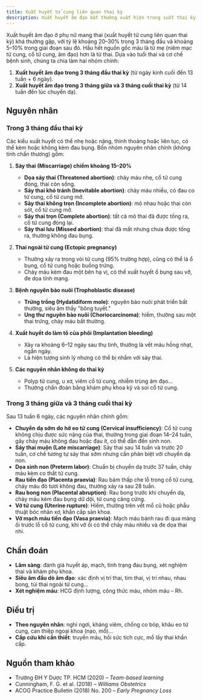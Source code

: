```yaml
---
title: Xuất huyết tử cung liên quan thai kỳ
description: Xuất huyết âm đạo bất thường xuất hiện trong suốt thai kỳ, có thể là dấu hiệu sinh lý hoặc cảnh báo các tình trạng sản khoa từ lành tính đến nguy hiểm.
---
```


Xuất huyết âm đạo ở phụ nữ mang thai (xuất huyết tử cung liên quan thai kỳ) khá thường gặp, với tỷ lệ khoảng 20–30% trong 3 tháng đầu và khoảng 5–10% trong giai đoạn sau đó. Hầu hết nguồn gốc máu là từ mẹ (niêm mạc tử cung, cổ tử cung, âm đạo) hơn là từ thai. Dựa vào tuổi thai và cơ chế bệnh sinh, chúng ta chia làm hai nhóm chính:

1. **Xuất huyết âm đạo trong 3 tháng đầu thai kỳ** (từ ngày kinh cuối đến 13 tuần + 6 ngày).
2. **Xuất huyết âm đạo trong 3 tháng giữa và 3 tháng cuối thai kỳ** (từ 14 tuần đến lúc chuyển dạ).

## Nguyên nhân

### Trong 3 tháng đầu thai kỳ

Các kiểu xuất huyết có thể nhẹ hoặc nặng, thỉnh thoảng hoặc liên tục, có thể kèm hoặc không kèm đau bụng. Bốn nhóm nguyên nhân chính (không tính chấn thương) gồm:

1. **Sảy thai (Miscarriage) chiếm khoảng 15–20%**

   - **Dọa sảy thai (Threatened abortion)**: chảy máu nhẹ, cổ tử cung đóng, thai còn sống.
   - **Sảy thai khó tránh (Inevitable abortion)**: chảy máu nhiều, có đau co tử cung, cổ tử cung mở.
   - **Sảy thai không trọn (Incomplete abortion)**: mô nhau hoặc thai còn sót, cổ tử cung mở.
   - **Sảy thai trọn (Complete abortion)**: tất cả mô thai đã được tống ra, cổ tử cung đóng lại.
   - **Sảy thai lưu (Missed abortion)**: thai đã mất nhưng chưa được tống ra, thường không đau bụng.

2. **Thai ngoài tử cung (Ectopic pregnancy)**

   - Thường xảy ra trong vòi tử cung (95% trường hợp), cũng có thể là ổ bụng, cổ tử cung hoặc buồng trứng.
   - Chảy máu kèm đau một bên hạ vị, có thể xuất huyết ổ bụng sau vỡ, đe dọa tính mạng.

3. **Bệnh nguyên bào nuôi (Trophoblastic disease)**

   - **Trứng trống (Hydatidiform mole)**: nguyên bào nuôi phát triển bất thường, siêu âm thấy "bông tuyết."
   - **Ung thư nguyên bào nuôi (Choriocarcinoma)**: hiếm, thường sau một thai trứng, chảy máu bất thường.

4. **Xuất huyết do làm tổ của phôi (Implantation bleeding)**

   - Xảy ra khoảng 6–12 ngày sau thụ tinh, thường là vết máu hồng nhạt, ngắn ngày.
   - Là hiện tượng sinh lý nhưng có thể bị nhầm với sảy thai.

5. **Các nguyên nhân không do thai kỳ**

   - Polyp tử cung, u xơ, viêm cổ tử cung, nhiễm trùng âm đạo...
   - Thường chẩn đoán bằng khám phụ khoa kỹ và soi cổ tử cung.

### Trong 3 tháng giữa và 3 tháng cuối thai kỳ

Sau 13 tuần 6 ngày, các nguyên nhân chính gồm:

- **Chuyển dạ sớm do hở eo tử cung (Cervical insufficiency)**: Cổ tử cung không chịu được sức nặng của thai, thường trong giai đoạn 14–24 tuần, gây chảy máu không đau hoặc đau ít, có thể dẫn đến sinh non.
- **Sảy thai muộn (Late miscarriage)**: Sảy thai sau 14 tuần và trước 20 tuần, cơ chế tương tự sảy thai sớm nhưng cần phân biệt với chuyển dạ non.
- **Dọa sinh non (Preterm labor)**: Chuẩn bị chuyển dạ trước 37 tuần, chảy máu kèm co thắt tử cung.
- **Rau tiền đạo (Placenta praevia)**: Rau bám thấp che lỗ trong cổ tử cung, chảy máu đỏ tươi không đau, thường xảy ra sau 28 tuần.
- **Rau bong non (Placental abruption)**: Rau bong trước khi chuyển dạ, chảy máu kèm đau bụng dữ dội, tử cung căng cứng.
- **Vỡ tử cung (Uterine rupture)**: Hiếm, thường trên vết mổ cũ hoặc phẫu thuật bóc nhân xơ, khẩn cấp sản khoa.
- **Vỡ mạch máu tiền đạo (Vasa praevia)**: Mạch máu bánh rau đi qua màng ối trước lỗ cổ tử cung, khi vỡ ối có thể chảy máu nhiều và đe dọa thai nhi.

## Chẩn đoán

- **Lâm sàng**: đánh giá huyết áp, mạch, tình trạng đau bụng, xét nghiệm thai và khám phụ khoa.
- **Siêu âm đầu dò âm đạo**: xác định vị trí thai, tim thai, vị trí nhau, nhau bong, túi thai ngoài tử cung...
- **Xét nghiệm máu**: HCG định lượng, công thức máu, nhóm máu – Rh.

## Điều trị

- **Theo nguyên nhân**: nghỉ ngơi, kháng viêm, chống co bóp, khâu eo tử cung, can thiệp ngoại khoa (nạo, mổ)...
- **Cấp cứu khi cần thiết**: truyền máu, hồi sức tích cực, mổ lấy thai khẩn cấp.

## Nguồn tham khảo

- Trường ĐH Y Dược TP. HCM (2020) – _Team-based learning_
- Cunningham, F. G. et al. (2018) – _Williams Obstetrics_
- ACOG Practice Bulletin (2018) No. 200 – _Early Pregnancy Loss_
